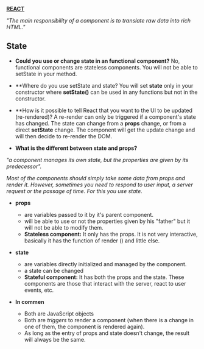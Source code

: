 [**REACT**](react.md)


_"The main responsibility of a component is to translate raw data into rich HTML."_

## State

* **Could you use or change state in an functional component?**
No, functional components are stateless components. You will not be able to setState in your method.

* **Where do you use setState and state?
You will set **state** only in your constructor where **setState()** can be used in any functions but not in the constructor.

* **How is it possible to tell React that you want to the UI to be updated (re-rendered)?
A re-render can only be triggered if a component's state has changed. The state can change from a **props** change, or from a direct **setState** change. The component will get the update change and will then decide to re-render the DOM.

* **What is the different between state and props?**

_"a component manages its own state, but the properties are given by its predecessor"._

_Most of the components should simply take some data from props and render it. However, sometimes you need to respond to user input, a server request or the passage of time. For this you use state._

* **props**
    * are variables passed to it by it's parent component.
    * will be able to use or not the properties given by his "father" but it will not be able to modify them.
    * **Stateless component:** It only has the props. It is not very interactive, basically it has the function of render () and little else.


* **state**
    * are variables directly initialized and managed by the component.
    * a state can be changed
    * **Stateful component:** It has both the props and the state. These components are those that interact with the server, react to user events, etc.


* **In commen**
    * Both are JavaScript objects
    * Both are _triggers_ to render a component (when there is a change in one of them, the component is rendered again).
    * As long as the entry of props and state doesn't change, the result will always be the same.
